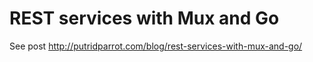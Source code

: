 # REST services with Mux and Go

See post http://putridparrot.com/blog/rest-services-with-mux-and-go/